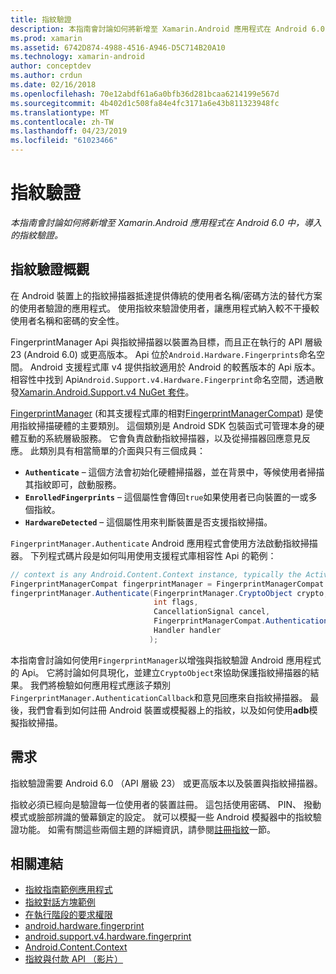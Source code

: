 ```yaml
---
title: 指紋驗證
description: 本指南會討論如何將新增至 Xamarin.Android 應用程式在 Android 6.0 中，導入的指紋驗證。
ms.prod: xamarin
ms.assetid: 6742D874-4988-4516-A946-D5C714B20A10
ms.technology: xamarin-android
author: conceptdev
ms.author: crdun
ms.date: 02/16/2018
ms.openlocfilehash: 70e12abdf61a6a0bfb36d281bcaa6214199e567d
ms.sourcegitcommit: 4b402d1c508fa84e4fc3171a6e43b811323948fc
ms.translationtype: MT
ms.contentlocale: zh-TW
ms.lasthandoff: 04/23/2019
ms.locfileid: "61023466"
---
```

# <a name="fingerprint-authentication"></a>指紋驗證

_本指南會討論如何將新增至 Xamarin.Android 應用程式在 Android 6.0 中，導入的指紋驗證。_


## <a name="fingerprint-authentication-overview"></a>指紋驗證概觀

在 Android 裝置上的指紋掃描器抵達提供傳統的使用者名稱/密碼方法的替代方案的使用者驗證的應用程式。 使用指紋來驗證使用者，讓應用程式納入較不干擾較使用者名稱和密碼的安全性。

FingerprintManager Api 與指紋掃描器以裝置為目標，而且正在執行的 API 層級 23 (Android 6.0) 或更高版本。 Api 位於`Android.Hardware.Fingerprints`命名空間。 Android 支援程式庫 v4 提供指紋適用於 Android 的較舊版本的 Api 版本。 相容性中找到 Api`Android.Support.v4.Hardware.Fingerprint`命名空間，透過散發[Xamarin.Android.Support.v4 NuGet 套件](https://www.nuget.org/packages/Xamarin.Android.Support.v4/)。

[FingerprintManager](https://developer.android.com/reference/android/hardware/fingerprint/FingerprintManager.html) (和其支援程式庫的相對[FingerprintManagerCompat](https://developer.android.com/reference/android/support/v4/hardware/fingerprint/FingerprintManagerCompat.html)) 是使用指紋掃描硬體的主要類別。 這個類別是 Android SDK 包裝函式可管理本身的硬體互動的系統層級服務。 它會負責啟動指紋掃描器，以及從掃描器回應意見反應。 此類別具有相當簡單的介面與只有三個成員：

* **`Authenticate`** &ndash; 這個方法會初始化硬體掃描器，並在背景中，等候使用者掃描其指紋即可，啟動服務。
* **`EnrolledFingerprints`** &ndash; 這個屬性會傳回`true`如果使用者已向裝置的一或多個指紋。
* **`HardwareDetected`** &ndash; 這個屬性用來判斷裝置是否支援指紋掃描。

`FingerprintManager.Authenticate` Android 應用程式會使用方法啟動指紋掃描器。 下列程式碼片段是如何叫用使用支援程式庫相容性 Api 的範例：

```csharp
// context is any Android.Content.Context instance, typically the Activity 
FingerprintManagerCompat fingerprintManager = FingerprintManagerCompat.From(context);
fingerprintManager.Authenticate(FingerprintManager.CryptoObject crypto,
                                int flags,
                                CancellationSignal cancel,
                                FingerprintManagerCompat.AuthenticationCallback callback,
                                Handler handler
                               );
```

本指南會討論如何使用`FingerprintManager`以增強與指紋驗證 Android 應用程式的 Api。 它將討論如何具現化，並建立`CryptoObject`來協助保護指紋掃描器的結果。 我們將檢驗如何應用程式應該子類別`FingerprintManager.AuthenticationCallback`和意見回應來自指紋掃描器。 最後，我們會看到如何註冊 Android 裝置或模擬器上的指紋，以及如何使用**adb**模擬指紋掃描。

## <a name="requirements"></a>需求

指紋驗證需要 Android 6.0 （API 層級 23） 或更高版本以及裝置與指紋掃描器。 

指紋必須已經向是驗證每一位使用者的裝置註冊。 這包括使用密碼、 PIN、 撥動模式或臉部辨識的螢幕鎖定的設定。 就可以模擬一些 Android 模擬器中的指紋驗證功能。  如需有關這些兩個主題的詳細資訊，請參閱[註冊指紋](enrolling-fingerprint.md)一節。 






## <a name="related-links"></a>相關連結

- [指紋指南範例應用程式](https://developer.xamarin.com/samples/monodroid/FingerprintGuide/)
- [指紋對話方塊範例](https://developer.xamarin.com/samples/monodroid/android-m/FingerprintDialog/)
- [在執行階段的要求權限](https://developer.android.com/training/permissions/requesting.html)
- [android.hardware.fingerprint](https://developer.android.com/reference/android/hardware/fingerprint/package-summary.html)
- [android.support.v4.hardware.fingerprint](https://developer.android.com/reference/android/support/v4/hardware/fingerprint/package-summary.html)
- [Android.Content.Context](https://developer.xamarin.com/api/type/Android.Content.Context/)
- [指紋與付款 API （影片）](https://youtu.be/VOn7VrTRlA4)
